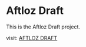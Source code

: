 # Aftloz Draft

This is the Aftloz Draft project.

visit: [AFTLOZ DRAFT](https://centralhorcy.github.io/Aftloz-Draft/)
